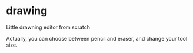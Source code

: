 # drawing
Little drawning editor from scratch

Actually, you can choose between pencil and eraser, and change your tool size.
